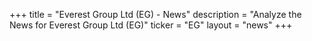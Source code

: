 +++
title = "Everest Group Ltd (EG) - News"
description = "Analyze the News for Everest Group Ltd (EG)"
ticker = "EG"
layout = "news"
+++

